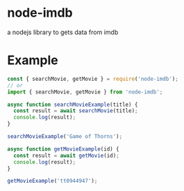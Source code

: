 # node-imdb

a nodejs library to gets data from imdb

# Example

```javascript
const { searchMovie, getMovie } = require('node-imdb');
// or
import { searchMovie, getMovie } from 'node-imdb';
```

```javascript
async function searchMovieExample(title) {
  const result = await searchMovie(title);
  console.log(result);
}

searchMovieExample('Game of Thorns');

async function getMovieExample(id) {
  const result = await getMovie(id);
  console.log(result);
}

getMovieExample('tt0944947');
```
